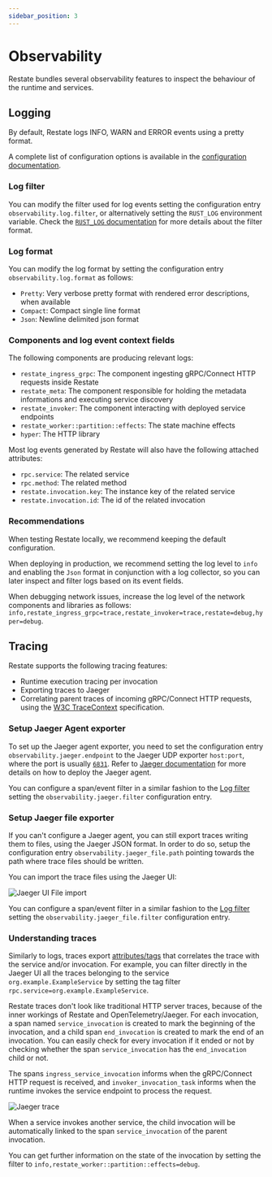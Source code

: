 ```yaml
---
sidebar_position: 3
---
```


# Observability

Restate bundles several observability features to inspect the behaviour of the runtime and services.

## Logging

By default, Restate logs INFO, WARN and ERROR events using a pretty format.

A complete list of configuration options is available in the [configuration documentation](./configuration.md).

### Log filter

You can modify the filter used for log events setting the configuration entry `observability.log.filter`, or alternatively setting the `RUST_LOG` environment variable. Check the [`RUST_LOG` documentation](https://docs.rs/tracing-subscriber/latest/tracing_subscriber/filter/struct.EnvFilter.html) for more details about the filter format.

### Log format

You can modify the log format by setting the configuration entry `observability.log.format` as follows:

* `Pretty`: Very verbose pretty format with rendered error descriptions, when available
* `Compact`: Compact single line format
* `Json`: Newline delimited json format

### Components and log event context fields

The following components are producing relevant logs:

* `restate_ingress_grpc`: The component ingesting gRPC/Connect HTTP requests inside Restate
* `restate_meta`: The component responsible for holding the metadata informations and executing service discovery
* `restate_invoker`: The component interacting with deployed service endpoints
* `restate_worker::partition::effects`: The state machine effects
* `hyper`: The HTTP library

Most log events generated by Restate will also have the following attached attributes:

* `rpc.service`: The related service
* `rpc.method`: The related method
* `restate.invocation.key`: The instance key of the related service
* `restate.invocation.id`: The id of the related invocation

### Recommendations

When testing Restate locally, we recommend keeping the default configuration.

When deploying in production, we recommend setting the log level to `info` and enabling the `Json` format in conjunction with a log collector, so you can later inspect and filter logs based on its event fields.

When debugging network issues, increase the log level of the network components and libraries as follows:
`info,restate_ingress_grpc=trace,restate_invoker=trace,restate=debug,hyper=debug`.

## Tracing

Restate supports the following tracing features:

* Runtime execution tracing per invocation
* Exporting traces to Jaeger
* Correlating parent traces of incoming gRPC/Connect HTTP requests, using the [W3C TraceContext](https://github.com/w3c/trace-context) specification.

### Setup Jaeger Agent exporter

To set up the Jaeger agent exporter, you need to set the configuration entry `observability.jaeger.endpoint` to the Jaeger UDP exporter `host:port`, where the port is usually [`6831`](https://www.jaegertracing.io/docs/1.6/deployment/#agent). Refer to [Jaeger documentation](https://www.jaegertracing.io/docs/1.20/deployment/) for more details on how to deploy the Jaeger agent.

You can configure a span/event filter in a similar fashion to the [Log filter](#log-filter) setting the `observability.jaeger.filter` configuration entry.

### Setup Jaeger file exporter

If you can't configure a Jaeger agent, you can still export traces writing them to files, using the Jaeger JSON format. In order to do so, setup the configuration entry `observability.jaeger_file.path` pointing towards the path where trace files should be written.

You can import the trace files using the Jaeger UI:

![Jaeger UI File import](/img/jaeger-import-file.png)

You can configure a span/event filter in a similar fashion to the [Log filter](#log-filter) setting the `observability.jaeger_file.filter` configuration entry.

### Understanding traces

Similarly to logs, traces export [attributes/tags](#components-and-log-event-context-fields) that correlates the trace with the service and/or invocation. For example, you can filter directly in the Jaeger UI all the traces belonging to the service `org.example.ExampleService` by setting the tag filter `rpc.service=org.example.ExampleService`.

Restate traces don't look like traditional HTTP server traces, because of the inner workings of Restate and OpenTelemetry/Jaeger. For each invocation, a span named `service_invocation` is created to mark the beginning of the invocation, and a child span `end_invocation` is created to mark the end of an invocation. You can easily check for every invocation if it ended or not by checking whether the span `service_invocation` has the `end_invocation` child or not.

The spans `ingress_service_invocation` informs when the gRPC/Connect HTTP request is received, and `invoker_invocation_task` informs when the runtime invokes the service endpoint to process the request.

![Jaeger trace](/img/jaeger-trace.png)

When a service invokes another service, the child invocation will be automatically linked to the span `service_invocation` of the parent invocation.

You can get further information on the state of the invocation by setting the filter to `info,restate_worker::partition::effects=debug`.
